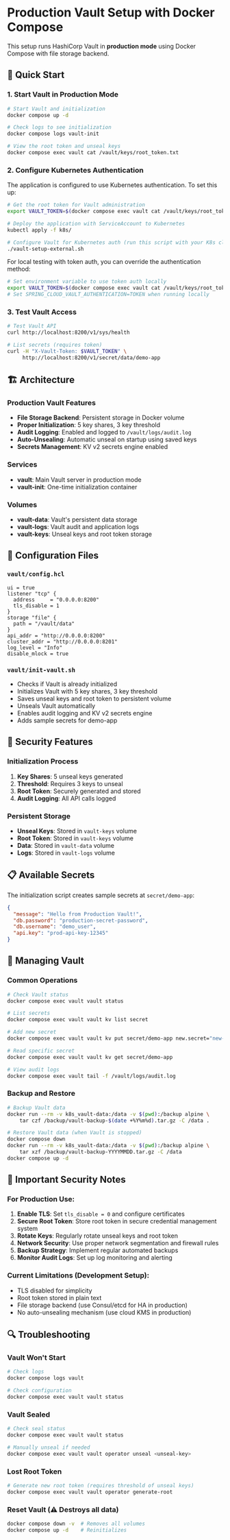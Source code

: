 # Production Vault Setup with Docker Compose

This setup runs HashiCorp Vault in **production mode** using Docker Compose with file storage backend.

## 🚀 Quick Start

### 1. Start Vault in Production Mode

```bash
# Start Vault and initialization
docker compose up -d

# Check logs to see initialization
docker compose logs vault-init

# View the root token and unseal keys
docker compose exec vault cat /vault/keys/root_token.txt
```

### 2. Configure Kubernetes Authentication

The application is configured to use Kubernetes authentication. To set this up:

```bash
# Get the root token for Vault administration
export VAULT_TOKEN=$(docker compose exec vault cat /vault/keys/root_token.txt)

# Deploy the application with ServiceAccount to Kubernetes
kubectl apply -f k8s/

# Configure Vault for Kubernetes auth (run this script with your K8s cluster)
./vault-setup-external.sh
```

For local testing with token auth, you can override the authentication method:

```bash
# Set environment variable to use token auth locally
export VAULT_TOKEN=$(docker compose exec vault cat /vault/keys/root_token.txt)
# Set SPRING_CLOUD_VAULT_AUTHENTICATION=TOKEN when running locally
```

### 3. Test Vault Access

```bash
# Test Vault API
curl http://localhost:8200/v1/sys/health

# List secrets (requires token)
curl -H "X-Vault-Token: $VAULT_TOKEN" \
     http://localhost:8200/v1/secret/data/demo-app
```

## 🏗️ Architecture

### Production Vault Features
- **File Storage Backend**: Persistent storage in Docker volume
- **Proper Initialization**: 5 key shares, 3 key threshold
- **Audit Logging**: Enabled and logged to `/vault/logs/audit.log`
- **Auto-Unsealing**: Automatic unseal on startup using saved keys
- **Secrets Management**: KV v2 secrets engine enabled

### Services
- **vault**: Main Vault server in production mode
- **vault-init**: One-time initialization container

### Volumes
- **vault-data**: Vault's persistent data storage
- **vault-logs**: Vault audit and application logs
- **vault-keys**: Unseal keys and root token storage

## 🔧 Configuration Files

### `vault/config.hcl`
```hcl
ui = true
listener "tcp" {
  address     = "0.0.0.0:8200"
  tls_disable = 1
}
storage "file" {
  path = "/vault/data"
}
api_addr = "http://0.0.0.0:8200"
cluster_addr = "http://0.0.0.0:8201"
log_level = "Info"
disable_mlock = true
```

### `vault/init-vault.sh`
- Checks if Vault is already initialized
- Initializes Vault with 5 key shares, 3 key threshold
- Saves unseal keys and root token to persistent volume
- Unseals Vault automatically
- Enables audit logging and KV v2 secrets engine
- Adds sample secrets for demo-app

## 🔐 Security Features

### Initialization Process
1. **Key Shares**: 5 unseal keys generated
2. **Threshold**: Requires 3 keys to unseal
3. **Root Token**: Securely generated and stored
4. **Audit Logging**: All API calls logged

### Persistent Storage
- **Unseal Keys**: Stored in `vault-keys` volume
- **Root Token**: Stored in `vault-keys` volume
- **Data**: Stored in `vault-data` volume
- **Logs**: Stored in `vault-logs` volume

## 📋 Available Secrets

The initialization script creates sample secrets at `secret/demo-app`:

```json
{
  "message": "Hello from Production Vault!",
  "db.password": "production-secret-password",
  "db.username": "demo_user",
  "api.key": "prod-api-key-12345"
}
```

## 🔧 Managing Vault

### Common Operations

```bash
# Check Vault status
docker compose exec vault vault status

# List secrets
docker compose exec vault vault kv list secret

# Add new secret
docker compose exec vault vault kv put secret/demo-app new.secret="new-value"

# Read specific secret
docker compose exec vault vault kv get secret/demo-app

# View audit logs
docker compose exec vault tail -f /vault/logs/audit.log
```

### Backup and Restore

```bash
# Backup Vault data
docker run --rm -v k8s_vault-data:/data -v $(pwd):/backup alpine \
    tar czf /backup/vault-backup-$(date +%Y%m%d).tar.gz -C /data .

# Restore Vault data (when Vault is stopped)
docker compose down
docker run --rm -v k8s_vault-data:/data -v $(pwd):/backup alpine \
    tar xzf /backup/vault-backup-YYYYMMDD.tar.gz -C /data
docker compose up -d
```

## 🚨 Important Security Notes

### For Production Use:
1. **Enable TLS**: Set `tls_disable = 0` and configure certificates
2. **Secure Root Token**: Store root token in secure credential management system
3. **Rotate Keys**: Regularly rotate unseal keys and root token
4. **Network Security**: Use proper network segmentation and firewall rules
5. **Backup Strategy**: Implement regular automated backups
6. **Monitor Audit Logs**: Set up log monitoring and alerting

### Current Limitations (Development Setup):
- TLS disabled for simplicity
- Root token stored in plain text
- File storage backend (use Consul/etcd for HA in production)
- No auto-unsealing mechanism (use cloud KMS in production)

## 🔍 Troubleshooting

### Vault Won't Start
```bash
# Check logs
docker compose logs vault

# Check configuration
docker compose exec vault vault status
```

### Vault Sealed
```bash
# Check seal status
docker compose exec vault vault status

# Manually unseal if needed
docker compose exec vault vault operator unseal <unseal-key>
```

### Lost Root Token
```bash
# Generate new root token (requires threshold of unseal keys)
docker compose exec vault vault operator generate-root
```

### Reset Vault (⚠️ Destroys all data)
```bash
docker compose down -v  # Removes all volumes
docker compose up -d    # Reinitializes
```